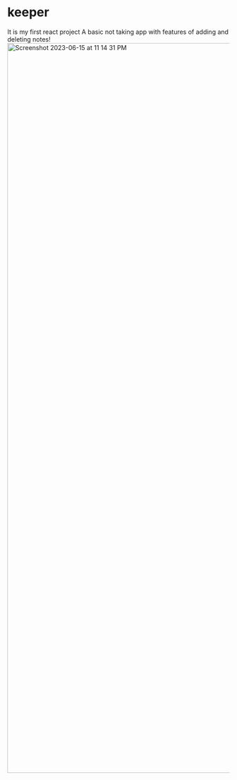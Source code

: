 # keeper
It is my first react project 
A basic not taking app with features of adding and deleting notes!
<img width="1656" alt="Screenshot 2023-06-15 at 11 14 31 PM" src="https://github.com/chakshukhanna99/keeper/assets/103903052/8e2533ad-b138-4e10-9066-571f4bf41f61">
